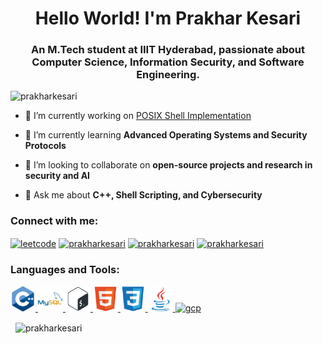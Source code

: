 <h1 align="center">Hello World! I'm Prakhar Kesari</h1>
<h3 align="center">An M.Tech student at IIIT Hyderabad, passionate about Computer Science, Information Security, and Software Engineering.</h3>

<p align="left"> 
<img src="https://komarev.com/ghpvc/?username=prakharkesari&label=Profile%20views&color=0e75b6&style=flat" alt="prakharkesari" /> 
</p>

- 🔭 I’m currently working on [POSIX Shell Implementation](https://github.com/prakharkesari/POSIX-Shell-Implementation)

- 🌱 I’m currently learning **Advanced Operating Systems and Security Protocols**

- 👯 I’m looking to collaborate on **open-source projects and research in security and AI**

- 💬 Ask me about **C++, Shell Scripting, and Cybersecurity**

<h3 align="left">Connect with me:</h3>
<p align="left">
<a href="https://leetcode.com/u/prakharkesari1998/" target="blank"><img align="center" src="https://upload.wikimedia.org/wikipedia/commons/1/19/LeetCode_logo_black.png" alt="leetcode" height="30" width="40" /></a>
<a href="https://linkedin.com/in/prakharkesari" target="blank"><img align="center" src="https://raw.githubusercontent.com/rahuldkjain/github-profile-readme-generator/master/src/images/icons/Social/linked-in-alt.svg" alt="prakharkesari" height="30" width="40" /></a>
<a href="https://fb.com/prakharkesari" target="blank"><img align="center" src="https://raw.githubusercontent.com/rahuldkjain/github-profile-readme-generator/master/src/images/icons/Social/facebook.svg" alt="prakharkesari" height="30" width="40" /></a>
<a href="https://instagram.com/prakharkesari" target="blank"><img align="center" src="https://raw.githubusercontent.com/rahuldkjain/github-profile-readme-generator/master/src/images/icons/Social/instagram.svg" alt="prakharkesari" height="30" width="40" /></a>
</p>

<h3 align="left">Languages and Tools:</h3>
<p align="left"> 
<a href="https://isocpp.org/" target="_blank" rel="noreferrer"><img src="https://raw.githubusercontent.com/devicons/devicon/master/icons/cplusplus/cplusplus-original.svg" alt="cplusplus" width="40" height="40"/> </a>
<a href="https://www.mysql.com/" target="_blank" rel="noreferrer"><img src="https://raw.githubusercontent.com/devicons/devicon/master/icons/mysql/mysql-original-wordmark.svg" alt="mysql" width="40" height="40"/> </a>
<a href="https://www.gnu.org/software/bash/" target="_blank" rel="noreferrer"><img src="https://raw.githubusercontent.com/devicons/devicon/master/icons/bash/bash-original.svg" alt="bash" width="40" height="40"/> </a>
<a href="https://developer.mozilla.org/en-US/docs/Web/HTML" target="_blank" rel="noreferrer"><img src="https://raw.githubusercontent.com/devicons/devicon/master/icons/html5/html5-original.svg" alt="html" width="40" height="40"/> </a>
<a href="https://developer.mozilla.org/en-US/docs/Web/CSS" target="_blank" rel="noreferrer"><img src="https://raw.githubusercontent.com/devicons/devicon/master/icons/css3/css3-original.svg" alt="css" width="40" height="40"/> </a>
<a href="https://www.java.com/" target="_blank" rel="noreferrer"><img src="https://raw.githubusercontent.com/devicons/devicon/master/icons/java/java-original.svg" alt="java" width="40" height="40"/> </a>
<a href="https://cloud.google.com/" target="_blank" rel="noreferrer"><img src="https://www.vectorlogo.zone/logos/google_cloud/google_cloud-icon.svg" alt="gcp" width="40" height="40"/> </a>
</p>

<p>&nbsp;
<img align="center" src="https://github-readme-stats.vercel.app/api?username=prakharkesari&show_icons=true&locale=en" alt="prakharkesari" />
</p>
